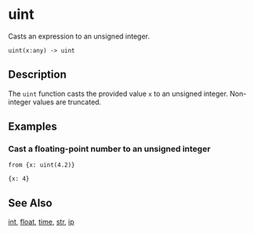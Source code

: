 # uint

Casts an expression to an unsigned integer.

```tql
uint(x:any) -> uint
```

## Description

The `uint` function casts the provided value `x` to an unsigned integer.
Non-integer values are truncated.

## Examples

### Cast a floating-point number to an unsigned integer

```tql
from {x: uint(4.2)}
```

```tql
{x: 4}
```

## See Also

[int](int.md), [float](float.md), [time](time.md), [str](str.md), [ip](ip.md)
